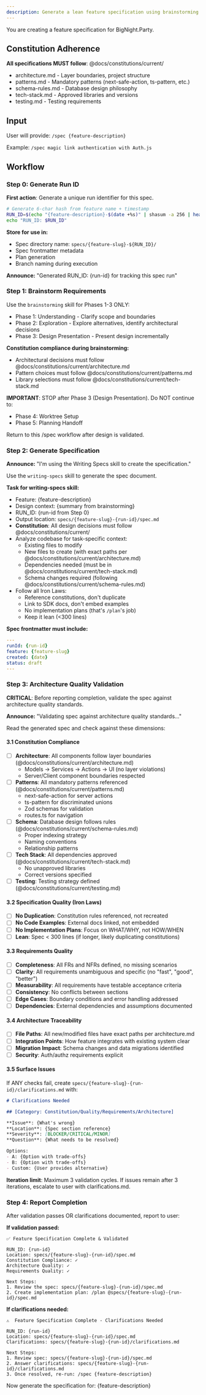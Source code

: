 ```yaml
---
description: Generate a lean feature specification using brainstorming and the writing-specs skill
---
```


You are creating a feature specification for BigNight.Party.

## Constitution Adherence

**All specifications MUST follow**: @docs/constitutions/current/
- architecture.md - Layer boundaries, project structure
- patterns.md - Mandatory patterns (next-safe-action, ts-pattern, etc.)
- schema-rules.md - Database design philosophy
- tech-stack.md - Approved libraries and versions
- testing.md - Testing requirements

## Input

User will provide: `/spec {feature-description}`

Example: `/spec magic link authentication with Auth.js`

## Workflow

### Step 0: Generate Run ID

**First action**: Generate a unique run identifier for this spec.

```bash
# Generate 6-char hash from feature name + timestamp
RUN_ID=$(echo "{feature-description}-$(date +%s)" | shasum -a 256 | head -c 6)
echo "RUN_ID: $RUN_ID"
```

**Store for use in:**
- Spec directory name: `specs/{feature-slug}-${RUN_ID}/`
- Spec frontmatter metadata
- Plan generation
- Branch naming during execution

**Announce:** "Generated RUN_ID: {run-id} for tracking this spec run"

### Step 1: Brainstorm Requirements

Use the `brainstorming` skill for Phases 1-3 ONLY:
- Phase 1: Understanding - Clarify scope and boundaries
- Phase 2: Exploration - Explore alternatives, identify architectural decisions
- Phase 3: Design Presentation - Present design incrementally

**Constitution compliance during brainstorming:**
- Architectural decisions must follow @docs/constitutions/current/architecture.md
- Pattern choices must follow @docs/constitutions/current/patterns.md
- Library selections must follow @docs/constitutions/current/tech-stack.md

**IMPORTANT**: STOP after Phase 3 (Design Presentation). Do NOT continue to:
- Phase 4: Worktree Setup
- Phase 5: Planning Handoff

Return to this /spec workflow after design is validated.

### Step 2: Generate Specification

**Announce:** "I'm using the Writing Specs skill to create the specification."

Use the `writing-specs` skill to generate the spec document.

**Task for writing-specs skill:**
- Feature: {feature-description}
- Design context: {summary from brainstorming}
- RUN_ID: {run-id from Step 0}
- Output location: `specs/{feature-slug}-{run-id}/spec.md`
- **Constitution**: All design decisions must follow @docs/constitutions/current/
- Analyze codebase for task-specific context:
  - Existing files to modify
  - New files to create (with exact paths per @docs/constitutions/current/architecture.md)
  - Dependencies needed (must be in @docs/constitutions/current/tech-stack.md)
  - Schema changes required (following @docs/constitutions/current/schema-rules.md)
- Follow all Iron Laws:
  - Reference constitutions, don't duplicate
  - Link to SDK docs, don't embed examples
  - No implementation plans (that's `/plan`'s job)
  - Keep it lean (<300 lines)

**Spec frontmatter must include:**
```yaml
---
runId: {run-id}
feature: {feature-slug}
created: {date}
status: draft
---
```

### Step 3: Architecture Quality Validation

**CRITICAL**: Before reporting completion, validate the spec against architecture quality standards.

**Announce:** "Validating spec against architecture quality standards..."

Read the generated spec and check against these dimensions:

#### 3.1 Constitution Compliance
- [ ] **Architecture**: All components follow layer boundaries (@docs/constitutions/current/architecture.md)
  - Models → Services → Actions → UI (no layer violations)
  - Server/Client component boundaries respected
- [ ] **Patterns**: All mandatory patterns referenced (@docs/constitutions/current/patterns.md)
  - next-safe-action for server actions
  - ts-pattern for discriminated unions
  - Zod schemas for validation
  - routes.ts for navigation
- [ ] **Schema**: Database design follows rules (@docs/constitutions/current/schema-rules.md)
  - Proper indexing strategy
  - Naming conventions
  - Relationship patterns
- [ ] **Tech Stack**: All dependencies approved (@docs/constitutions/current/tech-stack.md)
  - No unapproved libraries
  - Correct versions specified
- [ ] **Testing**: Testing strategy defined (@docs/constitutions/current/testing.md)

#### 3.2 Specification Quality (Iron Laws)
- [ ] **No Duplication**: Constitution rules referenced, not recreated
- [ ] **No Code Examples**: External docs linked, not embedded
- [ ] **No Implementation Plans**: Focus on WHAT/WHY, not HOW/WHEN
- [ ] **Lean**: Spec < 300 lines (if longer, likely duplicating constitutions)

#### 3.3 Requirements Quality
- [ ] **Completeness**: All FRs and NFRs defined, no missing scenarios
- [ ] **Clarity**: All requirements unambiguous and specific (no "fast", "good", "better")
- [ ] **Measurability**: All requirements have testable acceptance criteria
- [ ] **Consistency**: No conflicts between sections
- [ ] **Edge Cases**: Boundary conditions and error handling addressed
- [ ] **Dependencies**: External dependencies and assumptions documented

#### 3.4 Architecture Traceability
- [ ] **File Paths**: All new/modified files have exact paths per architecture.md
- [ ] **Integration Points**: How feature integrates with existing system clear
- [ ] **Migration Impact**: Schema changes and data migrations identified
- [ ] **Security**: Auth/authz requirements explicit

#### 3.5 Surface Issues

If ANY checks fail, create `specs/{feature-slug}-{run-id}/clarifications.md` with:

```markdown
# Clarifications Needed

## [Category: Constitution/Quality/Requirements/Architecture]

**Issue**: {What's wrong}
**Location**: {Spec section reference}
**Severity**: [BLOCKER/CRITICAL/MINOR]
**Question**: {What needs to be resolved}

Options:
- A: {Option with trade-offs}
- B: {Option with trade-offs}
- Custom: {User provides alternative}
```

**Iteration limit**: Maximum 3 validation cycles. If issues remain after 3 iterations, escalate to user with clarifications.md.

### Step 4: Report Completion

After validation passes OR clarifications documented, report to user:

**If validation passed:**
```
✅ Feature Specification Complete & Validated

RUN_ID: {run-id}
Location: specs/{feature-slug}-{run-id}/spec.md
Constitution Compliance: ✓
Architecture Quality: ✓
Requirements Quality: ✓

Next Steps:
1. Review the spec: specs/{feature-slug}-{run-id}/spec.md
2. Create implementation plan: /plan @specs/{feature-slug}-{run-id}/spec.md
```

**If clarifications needed:**
```
⚠️  Feature Specification Complete - Clarifications Needed

RUN_ID: {run-id}
Location: specs/{feature-slug}-{run-id}/spec.md
Clarifications: specs/{feature-slug}-{run-id}/clarifications.md

Next Steps:
1. Review spec: specs/{feature-slug}-{run-id}/spec.md
2. Answer clarifications: specs/{feature-slug}-{run-id}/clarifications.md
3. Once resolved, re-run: /spec {feature-description}
```

Now generate the specification for: {feature-description}
